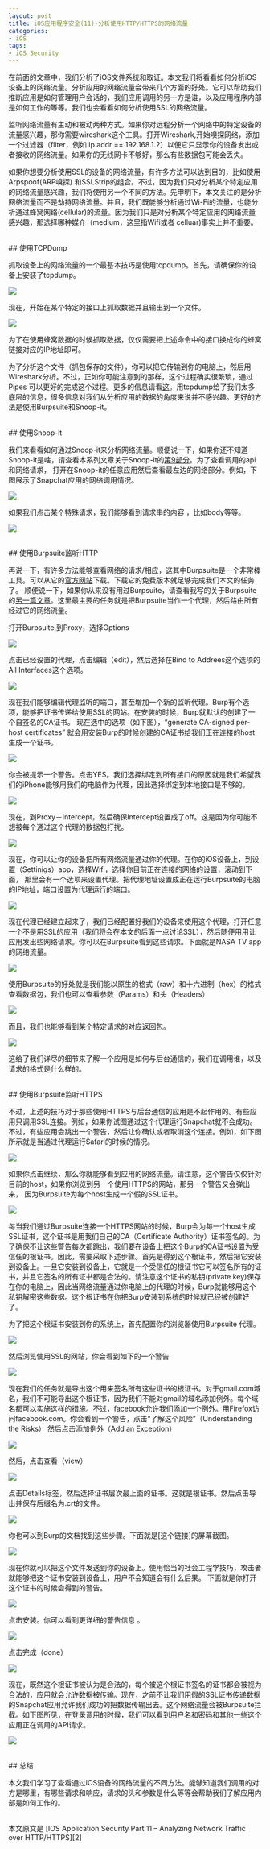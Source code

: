 ```yaml
---
layout: post  
title: iOS应用程序安全(11)-分析使用HTTP/HTTPS的网络流量  
categories:  
- iOS  
tags:    
- iOS Security
---   
```



在前面的文章中，我们分析了iOS文件系统和取证。本文我们将看看如何分析iOS设备上的网络流量。分析应用的网络流量会带来几个方面的好处。它可以帮助我们推断应用是如何管理用户会话的，我们应用调用的另一方是谁，以及应用程序内部是如何工作的等等。我们也会看看如何分析使用SSL的网络流量。

监听网络流量有主动和被动两种方式。如果你对远程分析一个网络中的特定设备的流量感兴趣，那你需要wireshark这个工具。打开Wireshark,开始嗅探网络，添加一个过滤器（fliter，例如 ip.addr == 192.168.1.2）以便它只显示你的设备发出或者接收的网络流量。如果你的无线网卡不够好，那么有些数据包可能会丢失。

如果你想要分析使用SSL的设备的网络流量，有许多方法可以达到目的，比如使用Arpspoof(ARP嗅探) 和SSLStrip的组合。不过，因为我们只对分析某个特定应用的网络流量感兴趣，我们将使用另一个不同的方法。先申明下，本文关注的是分析网络流量而不是劫持网络流量。并且，我们既能够分析通过Wi-Fi的流量，也能分析通过蜂窝网络(cellular)的流量。因为我们只是对分析某个特定应用的网络流量感兴趣，那选择哪种媒介（medium，这里指Wifi或者 celluar)事实上并不重要。

<br>
## 使用TCPDump

抓取设备上的网络流量的一个最基本技巧是使用tcpdump。首先，请确保你的设备上安装了tcpdump。

![](http://resources.infosecinstitute.com/wp-content/uploads/073013_1821_IOSApplicat1.png)

现在，开始在某个特定的接口上抓取数据并且输出到一个文件。

![](http://resources.infosecinstitute.com/wp-content/uploads/073013_1821_IOSApplicat2.png)


为了在使用蜂窝数据的时候抓取数据，仅仅需要把上述命令中的接口换成你的蜂窝链接对应的IP地址即可。

为了分析这个文件（抓包保存的文件），你可以把它传输到你的电脑上，然后用Wireshark分析。不过，正如你可能注意到的那样，这个过程确实很繁琐，通过Pipes
可以更好的完成这个过程。更多的信息请看[这][1]。用tcpdump给了我们太多底层的信息，很多信息对我们从分析应用的数据的角度来说并不感兴趣。更好的方法是使用Burpsuite和Snoop-it。

<br>
## 使用Snoop-it

我们来看看如何通过Snoop-it来分析网络流量。顺便说一下，如果你还不知道Snoop-it是啥，请查看本系列文章关于Snoop-it的[第9部分][3]。为了查看调用的api和网络请求，
打开在Snoop-it的任意应用然后查看最左边的网络部分。例如，下图展示了Snapchat应用的网络调用情况。

![](http://resources.infosecinstitute.com/wp-content/uploads/073013_1821_IOSApplicat3.png)


如果我们点击某个特殊请求，我们能够看到请求串的内容 ，比如body等等。

![](http://resources.infosecinstitute.com/wp-content/uploads/073013_1821_IOSApplicat4.png)


<br>
## 使用Burpsuite监听HTTP

再说一下，有许多方法能够查看网络的请求/相应，这其中Burpsuite是一个非常棒工具。可以从它的[官方网站][4]下载。下载它的免费版本就足够完成我们本文的任务了。
顺便说一下，如果你从来没有用过Burpsuite，请查看我写的关于Burpsuite的[另一篇文章][5]。这里最主要的任务就是把Burpsuite当作一个代理，然后路由所有经过它的网络流量。

打开Burpsuite,到Proxy，选择Options

![](http://2we26u4fam7n16rz3a44uhbe1bq2.wpengine.netdna-cdn.com/wp-content/uploads/073013_1821_IOSApplicat5.png)


点击已经设置的代理，点击编辑（edit），然后选择在Bind to Addrees这个选项的All Interfaces这个选项。

![](http://2we26u4fam7n16rz3a44uhbe1bq2.wpengine.netdna-cdn.com/wp-content/uploads/073013_1821_IOSApplicat6.png)


现在我们能够编辑代理监听的端口，甚至增加一个新的监听代理。Burp有个选项，能够把证书传递给使用SSL的网站。在安装的时候，Burp就默认的创建了一个自签名的CA证书。
现在选中的选项（如下图），“generate CA-signed per-host certificates” 就会用安装Burp的时候创建的CA证书给我们正在连接的host生成一个证书。

![](http://2we26u4fam7n16rz3a44uhbe1bq2.wpengine.netdna-cdn.com/wp-content/uploads/073013_1821_IOSApplicat7.png)


你会被提示一个警告。点击YES。我们选择绑定到所有接口的原因就是我们希望我们的iPhone能够用我们的电脑作为代理，因此选择绑定到本地接口是不够的。

![](http://resources.infosecinstitute.com/wp-content/uploads/073013_1821_IOSApplicat8.png)


现在，到Proxy－Intercept，然后确保Intercept设置成了off。这是因为你可能不想被每个通过这个代理的数据包打扰。


![](http://2we26u4fam7n16rz3a44uhbe1bq2.wpengine.netdna-cdn.com/wp-content/uploads/073013_1821_IOSApplicat9.png)


现在，你可以让你的设备把所有网络流量通过你的代理。在你的iOS设备上，到设置（Settinigs）app，选择Wifi，选择你目前正在连接的网络的设置，滚动到下面，
那里会有一个选项来设置代理。把代理地址设置成正在运行Burpsuite的电脑的IP地址，端口设置为代理运行的端口。

![](http://resources.infosecinstitute.com/wp-content/uploads/073013_1821_IOSApplicat10.png)


现在代理已经建立起来了，我们已经配置好我们的设备来使用这个代理，打开任意一个不是用SSL的应用（我们将会在本文的后面一点讨论SSL），然后随便用用让应用发出些网络请求。你可以在Burpsuite看到这些请求。下面就是NASA TV app的网络流量。

![](http://2we26u4fam7n16rz3a44uhbe1bq2.wpengine.netdna-cdn.com/wp-content/uploads/073013_1821_IOSApplicat11.png)


使用Burpsuite的好处就是我们能以原生的格式（raw）和十六进制（hex）的格式查看数据包，我们也可以查看参数（Params）和头（Headers）

![](http://2we26u4fam7n16rz3a44uhbe1bq2.wpengine.netdna-cdn.com/wp-content/uploads/073013_1821_IOSApplicat12.png)



而且，我们也能够看到某个特定请求的对应返回包。


![](http://2we26u4fam7n16rz3a44uhbe1bq2.wpengine.netdna-cdn.com/wp-content/uploads/073013_1821_IOSApplicat13.png)


这给了我们详尽的细节来了解一个应用是如何与后台通信的，我们在调用谁，以及请求的格式是什么样的。


<br>
## 使用Burpsuite监听HTTPS


不过，上述的技巧对于那些使用HTTPS与后台通信的应用是不起作用的。有些应用只调用SSL连接。例如，如果你试图通过这个代理运行Snapchat就不会成功。不过，有些应用会跳出一个警告，然后让你确认或者取消这个连接。例如，如下图所示就是当通过代理运行Safari的时候的情况。

![](http://resources.infosecinstitute.com/wp-content/uploads/073013_1821_IOSApplicat14.png)


如果你点击继续，那么你就能够看到应用的网络流量。请注意，这个警告仅仅针对目前的host，如果你浏览到另一个使用HTTPS的网站，那另一个警告又会弹出来，
因为Burpsuite为每个host生成一个假的SSL证书。

![](http://2we26u4fam7n16rz3a44uhbe1bq2.wpengine.netdna-cdn.com/wp-content/uploads/073013_1821_IOSApplicat15.png)


每当我们通过Burpsuite连接一个HTTPS网站的时候，Burp会为每一个host生成SSL证书，这个证书是用我们自己的CA（Certificate Authority）证书签名的。为了确保不让这些警告每次都跳出，我们要在设备上把这个Burp的CA证书设置为受信任的根证书。因此，需要采取下述步骤。首先是得到这个根证书，然后把它安装到设备上。一旦它安装到设备上，它就是一个受信任的根证书它可以签名所有的证书，并且它签名的所有证书都是合法的。请注意这个证书的私钥(private key)保存在你的电脑上，因此当网络流量通过你电脑上的代理的时候，Burp就能够用这个私钥解密这些数据。这个根证书在你把Burp安装到系统的时候就已经被创建好了。

为了把这个根证书安装到你的系统上，首先配置你的浏览器使用Burpsuite 代理。

![](http://resources.infosecinstitute.com/wp-content/uploads/073013_1821_IOSApplicat16.png)


然后浏览使用SSL的网站，你会看到如下的一个警告

![](http://resources.infosecinstitute.com/wp-content/uploads/073013_1821_IOSApplicat17.png)


现在我们的任务就是导出这个用来签名所有这些证书的根证书。对于gmail.com域名，我们不可能导出这个根证书，因为我们不能对gmail的域名添加例外。每个域名都可以实施这样的措施。不过，facebook允许我们添加一个例外。用Firefox访问facebook.com。你会看到一个警告，点击“了解这个风险”（Understanding the Risks）
然后点击添加例外（Add an Exception）

![](http://resources.infosecinstitute.com/wp-content/uploads/073013_1821_IOSApplicat18.png)


然后，点击查看（view）

![](http://resources.infosecinstitute.com/wp-content/uploads/073013_1821_IOSApplicat19.png)


点击Details标签，然后选择证书层次最上面的证书。这就是根证书。然后点击导出并保存后缀名为.crt的文件。

![](http://resources.infosecinstitute.com/wp-content/uploads/073013_1821_IOSApplicat20.png)


你也可以到Burp的文档找到这些步骤。下面就是[这个链接][](http://portswigger.net/burp/help/proxy_options_installingCAcert.html)的屏幕截图。


![](http://resources.infosecinstitute.com/wp-content/uploads/073013_1821_IOSApplicat21.png)


现在你就可以把这个文件发送到你的设备上。使用恰当的社会工程学技巧，攻击者就能够把这个证书安装到设备上，用户不会知道会有什么后果。
下面就是你打开这个证书的时候会得到的警告。

![](http://resources.infosecinstitute.com/wp-content/uploads/073013_1821_IOSApplicat22.png)


点击安装。你可以看到更详细的警告信息 。

![](http://resources.infosecinstitute.com/wp-content/uploads/073013_1821_IOSApplicat23.png)


点击完成（done）

![](http://resources.infosecinstitute.com/wp-content/uploads/073013_1821_IOSApplicat24.png)


现在，既然这个根证书被认为是合法的，每个被这个根证书签名的证书都会被视为合法的，应用就会允许数据被传输。现在，之前不让我们用假的SSL证书传递数据的Snapchat应用允许我们成功的把数据传输出去。这个网络流量会被Burpsuite拦截。如下图所见，在登录调用的时候，我们可以看到用户名和密码和其他一些这个应用正在调用的API请求。

![](http://resources.infosecinstitute.com/wp-content/uploads/073013_1821_IOSApplicat25.png)

<br>
## 总结

本文我们学习了查看通过iOS设备的网络流量的不同方法。能够知道我们调用的对方是哪里，有哪些请求和响应，请求的头和参数是什么等等会帮助我们了解应用内部是如何工作的。


<br/>
本文原文是 [IOS Application Security Part 11 – Analyzing Network Traffic over HTTP/HTTPS][2]


[1]:http://wiki.wireshark.org/CaptureSetup/Pipes
[2]:http://resources.infosecinstitute.com/ios-application-security-part-11-analyzing-network-traffic-over-httphttps/
[3]:http://wufawei.com/2013/11/ios-application-security-9/
[4]:http://portswigger.net/burp/
[5]:http://resources.infosecinstitute.com/burp-suite-walkthrough/












































